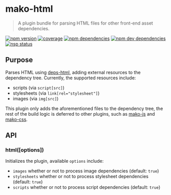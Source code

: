 # mako-html

> A plugin bundle for parsing HTML files for other front-end asset dependencies.

[![npm version][npm-badge]][npm]
[![coverage][coveralls-badge]][coveralls]
[![npm dependencies][david-badge]][david]
[![npm dev dependencies][david-dev-badge]][david-dev]
[![nsp status][nsp-badge]][nsp]

## Purpose

Parses HTML using [deps-html](https://bitbucket.org/jongleberry/deps-html),
adding external resources to the dependency tree. Currently, the supported
resources include:

 - scripts (via `script[src]`)
 - stylesheets (via `link[rel="stylesheet"]`)
 - images (via `img[src]`)

This plugin only adds the aforementioned files to the dependency tree, the rest
of the build logic is deferred to other plugins, such as
[mako-js](https://github.com/makojs/js) and
[mako-css](https://github.com/makojs/css).

## API

### html([options])

Initializes the plugin, available `options` include:

 - `images` whether or not to process image dependencies (default: `true`)
 - `stylesheets` whether or not to process stylesheet dependencies (default: `true`)
 - `scripts` whether or not to process script dependencies (default: `true`)


[coveralls-badge]: https://img.shields.io/coveralls/makojs/html.svg
[coveralls]: https://coveralls.io/github/makojs/html
[david-badge]: https://img.shields.io/david/makojs/html.svg
[david-dev-badge]: https://img.shields.io/david/dev/makojs/html.svg
[david-dev]: https://david-dm.org/makojs/html#info=devDependencies
[david]: https://david-dm.org/makojs/html
[npm-badge]: https://img.shields.io/npm/v/mako-html.svg
[npm]: https://www.npmjs.com/package/mako-html
[nsp-badge]: https://nodesecurity.io/orgs/mako/projects/82eb54b2-99dd-4cdc-a487-5917cd9d5e84/badge
[nsp]: https://nodesecurity.io/orgs/mako/projects/82eb54b2-99dd-4cdc-a487-5917cd9d5e84
